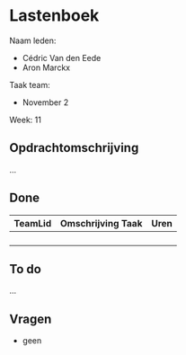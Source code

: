 # Lastenboek

Naam leden: 
- Cédric Van den Eede
- Aron Marckx

Taak team:
- November 2

Week: 11

## Opdrachtomschrijving
...

## Done
| TeamLid        | Omschrijving Taak | Uren           |
| -------------- | -------------- | -------------- |
|                |                |                |
|                |                |                |
|                |                |                |
|                |                |                |

## To do
...

## Vragen
- geen
